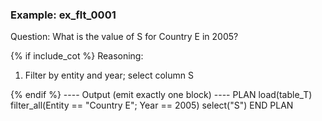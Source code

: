 ### Example: ex_flt_0001
Question:
What is the value of S for Country E in 2005?

{% if include_cot %}
Reasoning:
1) Filter by entity and year; select column S

{% endif %}
---- Output (emit exactly one block) ----
PLAN
load(table_T)
filter_all(Entity == "Country E"; Year == 2005)
select("S")
END PLAN

